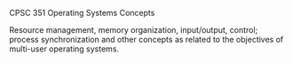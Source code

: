 CPSC 351 Operating Systems Concepts

Resource management, memory organization, input/output, control; process synchronization and other concepts as related to the objectives of multi-user operating systems.
